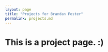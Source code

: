 ```yaml
---
layout: page
title: "Projects for Brandan Foster"
permalink: projects.md
---
```


# This is a project page. :)
